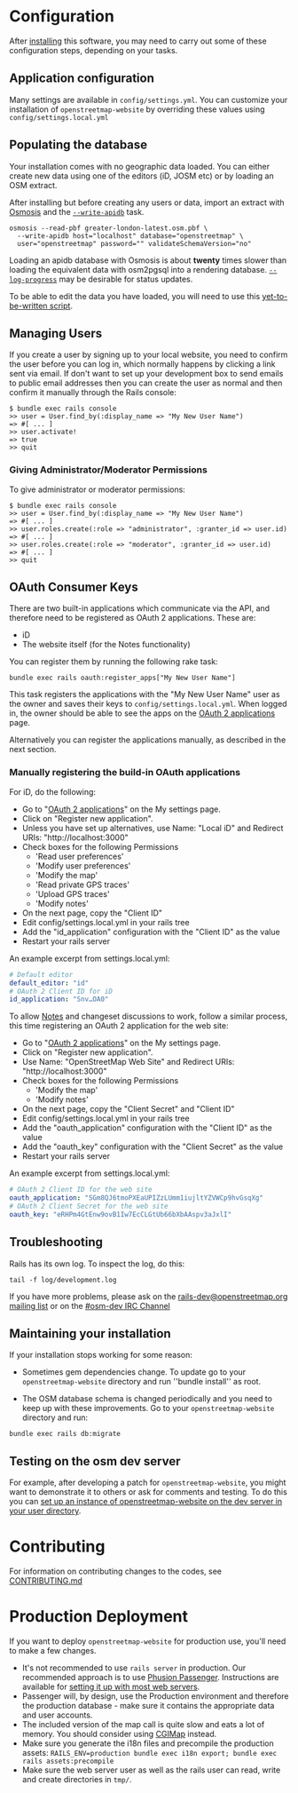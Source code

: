 # Configuration

After [installing](INSTALL.md) this software, you may need to carry out some of these configuration steps, depending on your tasks.

## Application configuration

Many settings are available in `config/settings.yml`. You can customize your installation of `openstreetmap-website` by overriding these values using `config/settings.local.yml`

## Populating the database

Your installation comes with no geographic data loaded. You can either create new data using one of the editors (iD, JOSM etc) or by loading an OSM extract.

After installing but before creating any users or data, import an extract with [Osmosis](https://wiki.openstreetmap.org/wiki/Osmosis) and the [``--write-apidb``](https://wiki.openstreetmap.org/wiki/Osmosis/Detailed_Usage#--write-apidb_.28--wd.29) task.

```
osmosis --read-pbf greater-london-latest.osm.pbf \
  --write-apidb host="localhost" database="openstreetmap" \
  user="openstreetmap" password="" validateSchemaVersion="no"
```

Loading an apidb database with Osmosis is about **twenty** times slower than loading the equivalent data with osm2pgsql into a rendering database. [``--log-progress``](https://wiki.openstreetmap.org/wiki/Osmosis/Detailed_Usage#--log-progress_.28--lp.29) may be desirable for status updates.

To be able to edit the data you have loaded, you will need to use this [yet-to-be-written script](https://github.com/openstreetmap/openstreetmap-website/issues/282).

## Managing Users

If you create a user by signing up to your local website, you need to confirm the user before you can log in, which normally happens by clicking a link sent via email. If don't want to set up your development box to send emails to public email addresses then you can create the user as normal and then confirm it manually through the Rails console:

```
$ bundle exec rails console
>> user = User.find_by(:display_name => "My New User Name")
=> #[ ... ]
>> user.activate!
=> true
>> quit
```

### Giving Administrator/Moderator Permissions

To give administrator or moderator permissions:

```
$ bundle exec rails console
>> user = User.find_by(:display_name => "My New User Name")
=> #[ ... ]
>> user.roles.create(:role => "administrator", :granter_id => user.id)
=> #[ ... ]
>> user.roles.create(:role => "moderator", :granter_id => user.id)
=> #[ ... ]
>> quit
```

## OAuth Consumer Keys

There are two built-in applications which communicate via the API, and therefore need to be registered as OAuth 2 applications. These are:

* iD
* The website itself (for the Notes functionality)

You can register them by running the following rake task:

```
bundle exec rails oauth:register_apps["My New User Name"]
```

This task registers the applications with the "My New User Name" user as the owner
and saves their keys to `config/settings.local.yml`. When logged in, the owner should be able to see the apps on the [OAuth 2 applications](http://127.0.0.1:3000/oauth2/applications) page.

Alternatively you can register the applications manually, as described in the next section.

### Manually registering the build-in OAuth applications

For iD, do the following:

* Go to "[OAuth 2 applications](http://localhost:3000/oauth2/applications)" on the My settings page.
* Click on "Register new application".
* Unless you have set up alternatives, use Name: "Local iD" and Redirect URIs: "http://localhost:3000"
* Check boxes for the following Permissions
  * 'Read user preferences'
  * 'Modify user preferences'
  * 'Modify the map'
  * 'Read private GPS traces'
  * 'Upload GPS traces'
  * 'Modify notes'
* On the next page, copy the "Client ID"
* Edit config/settings.local.yml in your rails tree
* Add the "id_application" configuration with the "Client ID" as the value
* Restart your rails server

An example excerpt from settings.local.yml:

```yaml
# Default editor
default_editor: "id"
# OAuth 2 Client ID for iD
id_application: "Snv…OA0"
```

To allow [Notes](https://wiki.openstreetmap.org/wiki/Notes) and changeset discussions to work, follow a similar process, this time registering an OAuth 2 application for the web site:

* Go to "[OAuth 2 applications](http://localhost:3000/oauth2/applications)" on the My settings page.
* Click on "Register new application".
* Use Name: "OpenStreetMap Web Site" and Redirect URIs: "http://localhost:3000"
* Check boxes for the following Permissions
  * 'Modify the map'
  * 'Modify notes'
* On the next page, copy the "Client Secret" and "Client ID"
* Edit config/settings.local.yml in your rails tree
* Add the "oauth_application" configuration with the "Client ID" as the value
* Add the "oauth_key" configuration with the "Client Secret" as the value
* Restart your rails server

An example excerpt from settings.local.yml:

```yaml
# OAuth 2 Client ID for the web site
oauth_application: "SGm8QJ6tmoPXEaUPIZzLUmm1iujltYZVWCp9hvGsqXg"
# OAuth 2 Client Secret for the web site
oauth_key: "eRHPm4GtEnw9ovB1Iw7EcCLGtUb66bXbAAspv3aJxlI"
```

## Troubleshooting

Rails has its own log.  To inspect the log, do this:

```
tail -f log/development.log
```

If you have more problems, please ask on the [rails-dev@openstreetmap.org mailing list](https://lists.openstreetmap.org/listinfo/rails-dev) or on the [#osm-dev IRC Channel](https://wiki.openstreetmap.org/wiki/IRC)

## Maintaining your installation

If your installation stops working for some reason:

* Sometimes gem dependencies change. To update go to your `openstreetmap-website` directory and run ''bundle install'' as root.

* The OSM database schema is changed periodically and you need to keep up with these improvements. Go to your `openstreetmap-website` directory and run:

```
bundle exec rails db:migrate
```

## Testing on the osm dev server

For example, after developing a patch for `openstreetmap-website`, you might want to demonstrate it to others or ask for comments and testing. To do this you can [set up an instance of openstreetmap-website on the dev server in your user directory](https://wiki.openstreetmap.org/wiki/Using_the_dev_server#Rails_Applications).

# Contributing

For information on contributing changes to the codes, see [CONTRIBUTING.md](CONTRIBUTING.md)

# Production Deployment

If you want to deploy `openstreetmap-website` for production use, you'll need to make a few changes.

* It's not recommended to use `rails server` in production. Our recommended approach is to use [Phusion Passenger](https://www.phusionpassenger.com/). Instructions are available for [setting it up with most web servers](https://www.phusionpassenger.com/documentation_and_support#documentation).
* Passenger will, by design, use the Production environment and therefore the production database - make sure it contains the appropriate data and user accounts.
* The included version of the map call is quite slow and eats a lot of memory. You should consider using [CGIMap](https://github.com/zerebubuth/openstreetmap-cgimap) instead.
* Make sure you generate the i18n files and precompile the production assets: `RAILS_ENV=production bundle exec i18n export; bundle exec rails assets:precompile`
* Make sure the web server user as well as the rails user can read, write and create directories in `tmp/`.
